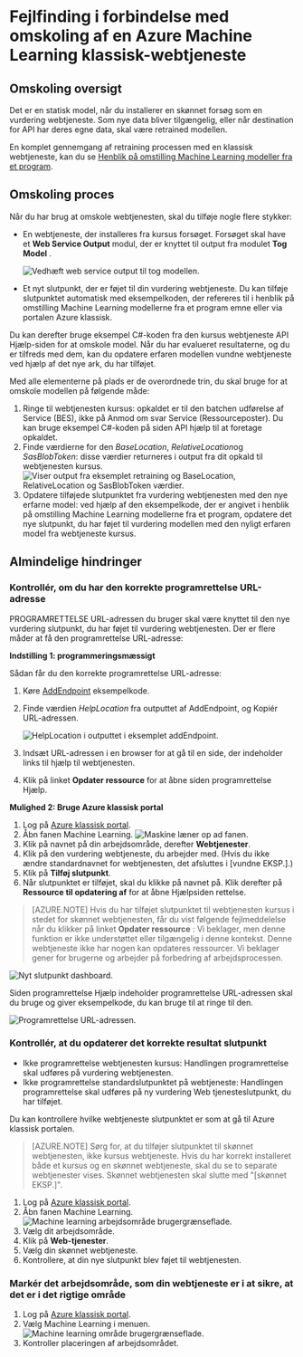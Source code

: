 <properties
    pageTitle="Fejlfinding i forbindelse med Retraining til en webtjeneste, Azure Machine Learning klassisk | Microsoft Azure"
    description="Finde og rette almindelige problemer med encounted, når du omskoling modellen til en webtjeneste til Azure Machine Learning."
    services="machine-learning"
    documentationCenter=""
    authors="VDonGlover"
   manager="raymondl"
    editor=""/>

<tags
    ms.service="machine-learning"
    ms.workload="data-services"
    ms.tgt_pltfrm="na"
    ms.devlang="na"
    ms.topic="article"
    ms.date="10/05/2016"
    ms.author="v-donglo"/>

# <a name="troubleshooting-the-retraining-of-an-azure-machine-learning-classic-web-service"></a>Fejlfinding i forbindelse med omskoling af en Azure Machine Learning klassisk-webtjeneste

## <a name="retraining-overview"></a>Omskoling oversigt

Det er en statisk model, når du installerer en skønnet forsøg som en vurdering webtjeneste. Som nye data bliver tilgængelig, eller når destination for API har deres egne data, skal være retrained modellen. 

En komplet gennemgang af retraining processen med en klassisk webtjeneste, kan du se [Henblik på omstilling Machine Learning modeller fra et program](machine-learning-retrain-models-programmatically.md).

## <a name="retraining-process"></a>Omskoling proces

Når du har brug at omskole webtjenesten, skal du tilføje nogle flere stykker:

* En webtjeneste, der installeres fra kursus forsøget. Forsøget skal have et **Web Service Output** modul, der er knyttet til output fra modulet **Tog Model** .  

    ![Vedhæft web service output til tog modellen.][image1]

* Et nyt slutpunkt, der er føjet til din vurdering webtjeneste.  Du kan tilføje slutpunktet automatisk med eksempelkoden, der refereres til i henblik på omstilling Machine Learning modellerne fra et program emne eller via portalen Azure klassisk.

Du kan derefter bruge eksempel C#-koden fra den kursus webtjeneste API Hjælp-siden for at omskole model. Når du har evalueret resultaterne, og du er tilfreds med dem, kan du opdatere erfaren modellen vundne webtjeneste ved hjælp af det nye ark, du har tilføjet.

Med alle elementerne på plads er de overordnede trin, du skal bruge for at omskole modellen på følgende måde:

1.  Ringe til webtjenesten kursus: opkaldet er til den batchen udførelse af Service (BES), ikke på Anmod om svar Service (Ressourceposter). Du kan bruge eksempel C#-koden på siden API hjælp til at foretage opkaldet. 
2.  Finde værdierne for den *BaseLocation*, *RelativeLocation*og *SasBlobToken*: disse værdier returneres i output fra dit opkald til webtjenesten kursus. 
      ![Viser output fra eksemplet retraining og BaseLocation, RelativeLocation og SasBlobToken værdier.][image6]
3.  Opdatere tilføjede slutpunktet fra vurdering webtjenesten med den nye erfarne model: ved hjælp af den eksempelkode, der er angivet i henblik på omstilling Machine Learning modellerne fra et program, opdatere det nye slutpunkt, du har føjet til vurdering modellen med den nyligt erfaren model fra webtjeneste kursus.

## <a name="common-obstacles"></a>Almindelige hindringer

### <a name="check-to-see-if-you-have-the-correct-patch-url"></a>Kontrollér, om du har den korrekte programrettelse URL-adresse

PROGRAMRETTELSE URL-adressen du bruger skal være knyttet til den nye vurdering slutpunkt, du har føjet til vurdering webtjenesten. Der er flere måder at få den programrettelse URL-adresse:

**Indstilling 1: programmeringsmæssigt**

Sådan får du den korrekte programrettelse URL-adresse:

1.  Køre [AddEndpoint](https://github.com/raymondlaghaeian/AML_EndpointMgmt/blob/master/Program.cs) eksempelkode.
2.  Finde værdien *HelpLocation* fra outputtet af AddEndpoint, og Kopiér URL-adressen.

    ![HelpLocation i outputtet i eksemplet addEndpoint.][image2]

3.  Indsæt URL-adressen i en browser for at gå til en side, der indeholder links til hjælp til webtjenesten.
4.  Klik på linket **Opdater ressource** for at åbne siden programrettelse Hjælp.

**Mulighed 2: Bruge Azure klassisk portal**

1.  Log på [Azure klassisk portal](https://manage.windowsazure.com).
2.  Åbn fanen Machine Learning. 
     ![Maskine læner op ad fanen.][image4]
3.  Klik på navnet på din arbejdsområde, derefter **Webtjenester**.
4.  Klik på den vurdering webtjeneste, du arbejder med. (Hvis du ikke ændre standardnavnet for webtjenesten, det afsluttes i [vundne EKSP.].)
5.  Klik på **Tilføj slutpunkt**.
6.  Når slutpunktet er tilføjet, skal du klikke på navnet på. Klik derefter på **Ressource til opdatering af** for at åbne Hjælpsiden rettelse.

>[AZURE.NOTE] Hvis du har tilføjet slutpunktet til webtjenesten kursus i stedet for skønnet webtjenesten, får du vist følgende fejlmeddelelse når du klikker på linket **Opdater ressource** : Vi beklager, men denne funktion er ikke understøttet eller tilgængelig i denne kontekst. Denne webtjeneste ikke har nogen kan opdateres ressourcer. Vi beklager gener for brugerne og arbejder på forbedring af arbejdsprocessen.

![Nyt slutpunkt dashboard.][image3]

Siden programrettelse Hjælp indeholder programrettelse URL-adressen skal du bruge og giver eksempelkode, du kan bruge til at ringe til den.

![Programrettelse URL-adressen.][image5]

### <a name="check-to-see-that-you-are-updating-the-correct-scoring-endpoint"></a>Kontrollér, at du opdaterer det korrekte resultat slutpunkt

* Ikke programrettelse webtjenesten kursus: Handlingen programrettelse skal udføres på vurdering webtjenesten.
* Ikke programrettelse standardslutpunktet på webtjeneste: Handlingen programrettelse skal udføres på ny vurdering Web tjenesteslutpunkt, du har tilføjet.

Du kan kontrollere hvilke webtjeneste slutpunktet er som at gå til Azure klassisk portalen. 

>[AZURE.NOTE] Sørg for, at du tilføjer slutpunktet til skønnet webtjenesten, ikke kursus webtjeneste. Hvis du har korrekt installeret både et kursus og en skønnet webtjeneste, skal du se to separate webtjenester vises. Skønnet webtjenesten skal slutte med "[skønnet EKSP.]".

1.  Log på [Azure klassisk portal](https://manage.windowsazure.com).
2.  Åbn fanen Machine Learning. 
     ![Machine learning arbejdsområde brugergrænseflade.][image4]
3.  Vælg dit arbejdsområde.
4.  Klik på **Web-tjenester**.
5.  Vælg din skønnet webtjeneste.
6.  Kontrollere, at din nye slutpunkt blev føjet til webtjenesten.

### <a name="check-the-workspace-that-your-web-service-is-in-to-ensure-it-is-in-the-correct-region"></a>Markér det arbejdsområde, som din webtjeneste er i at sikre, at det er i det rigtige område

1.  Log på [Azure klassisk portal](https://manage.windowsazure.com).
2.  Vælg Machine Learning i menuen.
      ![Machine learning område brugergrænseflade.][image4]
3.  Kontroller placeringen af arbejdsområdet.

<!-- Image Links -->

[image1]: ./media/machine-learning-troubleshooting-retraining-a-model/ml-studio-tm-connnected-to-web-service-out.png
[image2]: ./media/machine-learning-troubleshooting-retraining-a-model/addEndpoint-output.png
[image3]: ./media/machine-learning-troubleshooting-retraining-a-model/azure-portal-update-resource.png
[image4]: ./media/machine-learning-troubleshooting-retraining-a-model/azure-portal-machine-learning-tab.png
[image5]: ./media/machine-learning-troubleshooting-retraining-a-model/ml-help-page-patch-url.png
[image6]: ./media/machine-learning-troubleshooting-retraining-a-model/retraining-output.png
[image7]: ./media/machine-learning-troubleshooting-retraining-a-model/web-services-tab.png